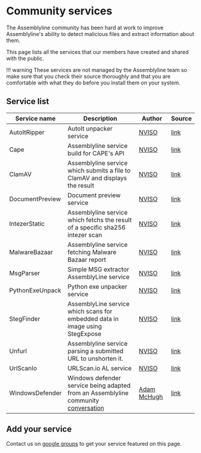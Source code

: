 # Community services

The Assemblyline community has been hard at work to improve Assemblyline's ability to detect malicious files and extract information about them.

This page lists all the services that our members have created and shared with the public.

!!! warning
    These services are not managed by the Assemblyline team so make sure that you check their source thoroughly and that you are comfortable with what they do before you install them on your system.

## Service list

| Service name | Description | Author | Source |
| -------------| ----------- | ------ | ------ |
| AutoItRipper | AutoIt unpacker service | [NVISO](https://github.com/NVISOsecurity) | [link](https://github.com/NVISOsecurity/assemblyline-service-autoit-ripper) |
| Cape | Assemblyline service build for CAPE's API | [NVISO](https://github.com/NVISOsecurity) | [link](https://github.com/NVISOsecurity/assemblyline-service-cape) |
| ClamAV | Assemblyline service which submits a file to ClamAV and displays the result | [NVISO](https://github.com/NVISOsecurity) | [link](https://github.com/NVISOsecurity/assemblyline-service-clamav) |
| DocumentPreview | Document preview service | [NVISO](https://github.com/NVISOsecurity) | [link](https://github.com/NVISOsecurity/assemblyline-service-document-preview) |
| IntezerStatic | Assemblyline service which fetchs the result of a specific sha256 intezer scan | [NVISO](https://github.com/NVISOsecurity) | [link](https://github.com/NVISOsecurity/assemblyline-service-intezer) |
| MalwareBazaar | Assemblyline service fetching Malware Bazaar report | [NVISO](https://github.com/NVISOsecurity) | [link](https://github.com/NVISOsecurity/assemblyline-service-malware-bazaar) |
| MsgParser | Simple MSG extractor AssemblyLine service | [NVISO](https://github.com/NVISOsecurity) | [link](https://github.com/NVISOsecurity/assemblyline-service-msg-extractor) |
| PythonExeUnpack | Python exe unpacker service | [NVISO](https://github.com/NVISOsecurity) | [link](https://github.com/NVISOsecurity/assemblyline-service-python-exe-unpacker) |
| StegFinder | AssemblyLine service which scans for embedded data in image using StegExpose | [NVISO](https://github.com/NVISOsecurity) | [link](https://github.com/NVISOsecurity/assemblyline-service-steg-finder) |
| Unfurl | Assemblyline service parsing a submitted URL to unshorten it. | [NVISO](https://github.com/NVISOsecurity) | [link](https://github.com/NVISOsecurity/assemblyline-service-unfurl) |
| UrlScanIo | URLScan.io AL service | [NVISO](https://github.com/NVISOsecurity) | [link](https://github.com/NVISOsecurity/assemblyline-service-urlscanio) |
| WindowsDefender | Windows defender service being adapted from an Assemblyline community [conversation](https://groups.google.com/g/cse-cst-assemblyline/c/LyziWuD8a9I/m/cg_m5eXpAQAJ) | [Adam McHugh](https://github.com/adammchugh) | [link](https://github.com/adammchugh/Assemblyline-WindowsDefender-Service)

## Add your service

Contact us on [google groups](https://groups.google.com/g/cse-cst-assemblyline) to get your service featured on this page.
